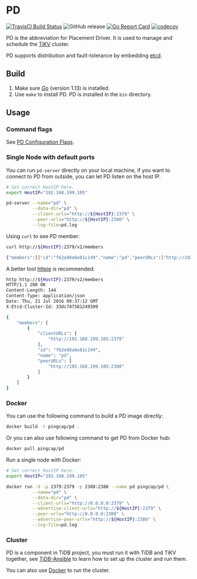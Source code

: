 # PD

[![TravisCI Build Status](https://travis-ci.org/pingcap/pd.svg?branch=master)](https://travis-ci.org/pingcap/pd)
![GitHub release](https://img.shields.io/github/release/pingcap/pd.svg)
[![Go Report Card](https://goreportcard.com/badge/github.com/pingcap/pd)](https://goreportcard.com/report/github.com/pingcap/pd)
[![codecov](https://codecov.io/gh/pingcap/pd/branch/master/graph/badge.svg)](https://codecov.io/gh/pingcap/pd)

PD is the abbreviation for Placement Driver. It is used to manage and schedule the [TiKV](https://github.com/tikv/tikv) cluster.

PD supports distribution and fault-tolerance by embedding [etcd](https://github.com/etcd-io/etcd).

## Build


1. Make sure [​*Go*​](https://golang.org/) (version 1.13) is installed.
2. Use `make` to install PD. PD is installed in the `bin` directory.

## Usage

### Command flags

See [PD Configuration Flags](https://pingcap.com/docs/dev/reference/configuration/pd-server/configuration/#pd-configuration-flags).

### Single Node with default ports

You can run `pd-server` directly on your local machine, if you want to connect to PD from outside,
you can let PD listen on the host IP.

```bash
# Set correct HostIP here.
export HostIP="192.168.199.105"

pd-server --name="pd" \
          --data-dir="pd" \
          --client-urls="http://${HostIP}:2379" \
          --peer-urls="http://${HostIP}:2380" \
          --log-file=pd.log
```

Using `curl` to see PD member:

```bash
curl http://${HostIP}:2379/v2/members

{"members":[{"id":"f62e88a6e81c149","name":"pd","peerURLs":["http://192.168.199.105:2380"],"clientURLs":["http://192.168.199.105:2379"]}]}
```

A better tool [httpie](https://github.com/jkbrzt/httpie) is recommended:

```bash
http http://${HostIP}:2379/v2/members
HTTP/1.1 200 OK
Content-Length: 144
Content-Type: application/json
Date: Thu, 21 Jul 2016 09:37:12 GMT
X-Etcd-Cluster-Id: 33dc747581249309

{
    "members": [
        {
            "clientURLs": [
                "http://192.168.199.105:2379"
            ],
            "id": "f62e88a6e81c149",
            "name": "pd",
            "peerURLs": [
                "http://192.168.199.105:2380"
            ]
        }
    ]
}
```

### Docker

You can use the following command to build a PD image directly:

```bash
docker build -t pingcap/pd .
```

Or you can also use following command to get PD from Docker hub:

```bash
docker pull pingcap/pd
```

Run a single node with Docker:

```bash
# Set correct HostIP here.
export HostIP="192.168.199.105"

docker run -d -p 2379:2379 -p 2380:2380 --name pd pingcap/pd \
          --name="pd" \
          --data-dir="pd" \
          --client-urls="http://0.0.0.0:2379" \
          --advertise-client-urls="http://${HostIP}:2379" \
          --peer-urls="http://0.0.0.0:2380" \
          --advertise-peer-urls="http://${HostIP}:2380" \
          --log-file=pd.log
```

### Cluster

PD is a component in TiDB project, you must run it with TiDB and TiKV together, see
[TiDB-Ansible](https://pingcap.com/docs/dev/how-to/deploy/orchestrated/ansible/#deploy-tidb-using-ansible)
to learn how to set up the cluster and run them.

You can also use [Docker](https://pingcap.com/docs/dev/how-to/deploy/orchestrated/docker/#deploy-tidb-using-docker)
to run the cluster.
